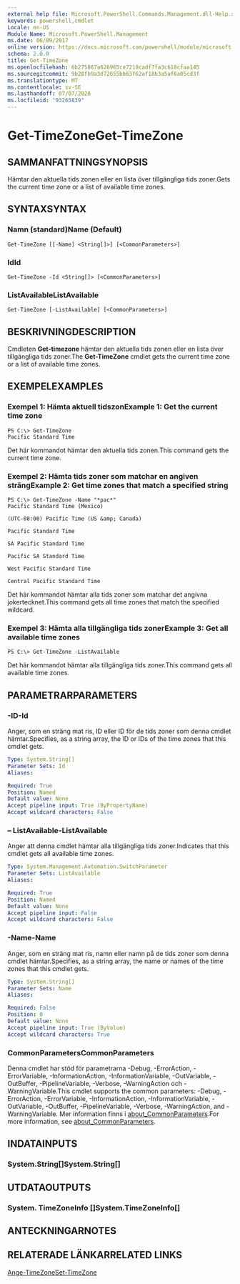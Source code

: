 ```yaml
---
external help file: Microsoft.PowerShell.Commands.Management.dll-Help.xml
keywords: powershell,cmdlet
Locale: en-US
Module Name: Microsoft.PowerShell.Management
ms.date: 06/09/2017
online version: https://docs.microsoft.com/powershell/module/microsoft.powershell.management/get-timezone?view=powershell-6&WT.mc_id=ps-gethelp
schema: 2.0.0
title: Get-TimeZone
ms.openlocfilehash: 6b275867a626965ce7210cadf7fa3c618cfaa145
ms.sourcegitcommit: 9b28fb9a3d72655bb63f62af18b3a5af6a05cd3f
ms.translationtype: MT
ms.contentlocale: sv-SE
ms.lasthandoff: 07/07/2020
ms.locfileid: "93265839"
---
```

# <span data-ttu-id="2f633-103">Get-TimeZone</span><span class="sxs-lookup"><span data-stu-id="2f633-103">Get-TimeZone</span></span>

## <span data-ttu-id="2f633-104">SAMMANFATTNING</span><span class="sxs-lookup"><span data-stu-id="2f633-104">SYNOPSIS</span></span>
<span data-ttu-id="2f633-105">Hämtar den aktuella tids zonen eller en lista över tillgängliga tids zoner.</span><span class="sxs-lookup"><span data-stu-id="2f633-105">Gets the current time zone or a list of available time zones.</span></span>

## <span data-ttu-id="2f633-106">SYNTAX</span><span class="sxs-lookup"><span data-stu-id="2f633-106">SYNTAX</span></span>

### <span data-ttu-id="2f633-107">Namn (standard)</span><span class="sxs-lookup"><span data-stu-id="2f633-107">Name (Default)</span></span>

```
Get-TimeZone [[-Name] <String[]>] [<CommonParameters>]
```

### <span data-ttu-id="2f633-108">Id</span><span class="sxs-lookup"><span data-stu-id="2f633-108">Id</span></span>

```
Get-TimeZone -Id <String[]> [<CommonParameters>]
```

### <span data-ttu-id="2f633-109">ListAvailable</span><span class="sxs-lookup"><span data-stu-id="2f633-109">ListAvailable</span></span>

```
Get-TimeZone [-ListAvailable] [<CommonParameters>]
```

## <span data-ttu-id="2f633-110">BESKRIVNING</span><span class="sxs-lookup"><span data-stu-id="2f633-110">DESCRIPTION</span></span>

<span data-ttu-id="2f633-111">Cmdleten **Get-timezone** hämtar den aktuella tids zonen eller en lista över tillgängliga tids zoner.</span><span class="sxs-lookup"><span data-stu-id="2f633-111">The **Get-TimeZone** cmdlet gets the current time zone or a list of available time zones.</span></span>

## <span data-ttu-id="2f633-112">EXEMPEL</span><span class="sxs-lookup"><span data-stu-id="2f633-112">EXAMPLES</span></span>

### <span data-ttu-id="2f633-113">Exempel 1: Hämta aktuell tidszon</span><span class="sxs-lookup"><span data-stu-id="2f633-113">Example 1: Get the current time zone</span></span>

```
PS C:\> Get-TimeZone
Pacific Standard Time
```

<span data-ttu-id="2f633-114">Det här kommandot hämtar den aktuella tids zonen.</span><span class="sxs-lookup"><span data-stu-id="2f633-114">This command gets the current time zone.</span></span>

### <span data-ttu-id="2f633-115">Exempel 2: Hämta tids zoner som matchar en angiven sträng</span><span class="sxs-lookup"><span data-stu-id="2f633-115">Example 2: Get time zones that match a specified string</span></span>

```
PS C:\> Get-TimeZone -Name "*pac*"
Pacific Standard Time (Mexico)

(UTC-08:00) Pacific Time (US &amp; Canada)

Pacific Standard Time

SA Pacific Standard Time

Pacific SA Standard Time

West Pacific Standard Time

Central Pacific Standard Time
```

<span data-ttu-id="2f633-116">Det här kommandot hämtar alla tids zoner som matchar det angivna jokertecknet.</span><span class="sxs-lookup"><span data-stu-id="2f633-116">This command gets all time zones that match the specified wildcard.</span></span>

### <span data-ttu-id="2f633-117">Exempel 3: Hämta alla tillgängliga tids zoner</span><span class="sxs-lookup"><span data-stu-id="2f633-117">Example 3: Get all available time zones</span></span>

```
PS C:\> Get-TimeZone -ListAvailable
```

<span data-ttu-id="2f633-118">Det här kommandot hämtar alla tillgängliga tids zoner.</span><span class="sxs-lookup"><span data-stu-id="2f633-118">This command gets all available time zones.</span></span>

## <span data-ttu-id="2f633-119">PARAMETRAR</span><span class="sxs-lookup"><span data-stu-id="2f633-119">PARAMETERS</span></span>

### <span data-ttu-id="2f633-120">-ID</span><span class="sxs-lookup"><span data-stu-id="2f633-120">-Id</span></span>

<span data-ttu-id="2f633-121">Anger, som en sträng mat ris, ID eller ID för de tids zoner som denna cmdlet hämtar.</span><span class="sxs-lookup"><span data-stu-id="2f633-121">Specifies, as a string array, the ID or IDs of the time zones that this cmdlet gets.</span></span>

```yaml
Type: System.String[]
Parameter Sets: Id
Aliases:

Required: True
Position: Named
Default value: None
Accept pipeline input: True (ByPropertyName)
Accept wildcard characters: False
```

### <span data-ttu-id="2f633-122">– ListAvailable</span><span class="sxs-lookup"><span data-stu-id="2f633-122">-ListAvailable</span></span>

<span data-ttu-id="2f633-123">Anger att denna cmdlet hämtar alla tillgängliga tids zoner.</span><span class="sxs-lookup"><span data-stu-id="2f633-123">Indicates that this cmdlet gets all available time zones.</span></span>

```yaml
Type: System.Management.Automation.SwitchParameter
Parameter Sets: ListAvailable
Aliases:

Required: True
Position: Named
Default value: None
Accept pipeline input: False
Accept wildcard characters: False
```

### <span data-ttu-id="2f633-124">-Name</span><span class="sxs-lookup"><span data-stu-id="2f633-124">-Name</span></span>

<span data-ttu-id="2f633-125">Anger, som en sträng mat ris, namn eller namn på de tids zoner som denna cmdlet hämtar.</span><span class="sxs-lookup"><span data-stu-id="2f633-125">Specifies, as a string array, the name or names of the time zones that this cmdlet gets.</span></span>

```yaml
Type: System.String[]
Parameter Sets: Name
Aliases:

Required: False
Position: 0
Default value: None
Accept pipeline input: True (ByValue)
Accept wildcard characters: True
```

### <span data-ttu-id="2f633-126">CommonParameters</span><span class="sxs-lookup"><span data-stu-id="2f633-126">CommonParameters</span></span>

<span data-ttu-id="2f633-127">Denna cmdlet har stöd för parametrarna -Debug, -ErrorAction, -ErrorVariable, -InformationAction, -InformationVariable, -OutVariable, -OutBuffer, -PipelineVariable, -Verbose, -WarningAction och -WarningVariable.</span><span class="sxs-lookup"><span data-stu-id="2f633-127">This cmdlet supports the common parameters: -Debug, -ErrorAction, -ErrorVariable, -InformationAction, -InformationVariable, -OutVariable, -OutBuffer, -PipelineVariable, -Verbose, -WarningAction, and -WarningVariable.</span></span> <span data-ttu-id="2f633-128">Mer information finns i [about_CommonParameters](https://go.microsoft.com/fwlink/?LinkID=113216).</span><span class="sxs-lookup"><span data-stu-id="2f633-128">For more information, see [about_CommonParameters](https://go.microsoft.com/fwlink/?LinkID=113216).</span></span>

## <span data-ttu-id="2f633-129">INDATA</span><span class="sxs-lookup"><span data-stu-id="2f633-129">INPUTS</span></span>

### <span data-ttu-id="2f633-130">System.String[]</span><span class="sxs-lookup"><span data-stu-id="2f633-130">System.String[]</span></span>

## <span data-ttu-id="2f633-131">UTDATA</span><span class="sxs-lookup"><span data-stu-id="2f633-131">OUTPUTS</span></span>

### <span data-ttu-id="2f633-132">System. TimeZoneInfo []</span><span class="sxs-lookup"><span data-stu-id="2f633-132">System.TimeZoneInfo[]</span></span>

## <span data-ttu-id="2f633-133">ANTECKNINGAR</span><span class="sxs-lookup"><span data-stu-id="2f633-133">NOTES</span></span>

## <span data-ttu-id="2f633-134">RELATERADE LÄNKAR</span><span class="sxs-lookup"><span data-stu-id="2f633-134">RELATED LINKS</span></span>

[<span data-ttu-id="2f633-135">Ange-TimeZone</span><span class="sxs-lookup"><span data-stu-id="2f633-135">Set-TimeZone</span></span>](Set-TimeZone.md)
